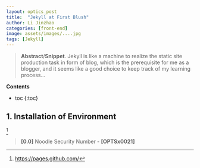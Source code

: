 ```yaml
---
layout: optics_post
title:  "Jekyll at First Blush"
author: Li Jinzhao
categories: [front-end]
image: assets/images/....jpg
tags: [Jekyll]
---
```


> **Abstract**/**Snippet**. Jekyll is like a machine to realize the static site production task in form of blog, which is the prerequisite for me as a blogger, and it seems like a good choice to keep track of my learning process...

**Contents**

* toc
{:toc}
## **1. Installation of Environment**





 [^1]



> <span id="jump0">**[0.0]**</span> Noodle Security Number - **[OPTSx0021]**

[^1]:https://pages.github.com/
[^2]:
[^3]:

